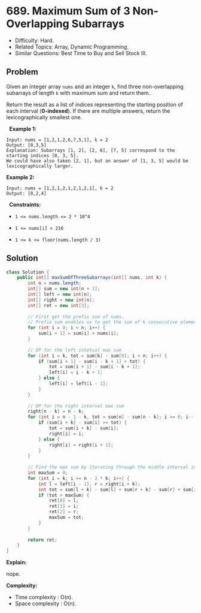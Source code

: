 # 689. Maximum Sum of 3 Non-Overlapping Subarrays

- Difficulty: Hard.
- Related Topics: Array, Dynamic Programming.
- Similar Questions: Best Time to Buy and Sell Stock III.

## Problem

Given an integer array ```nums``` and an integer ```k```, find three non-overlapping subarrays of length ```k``` with maximum sum and return them.

Return the result as a list of indices representing the starting position of each interval (**0-indexed**). If there are multiple answers, return the lexicographically smallest one.

 
**Example 1:**

```
Input: nums = [1,2,1,2,6,7,5,1], k = 2
Output: [0,3,5]
Explanation: Subarrays [1, 2], [2, 6], [7, 5] correspond to the starting indices [0, 3, 5].
We could have also taken [2, 1], but an answer of [1, 3, 5] would be lexicographically larger.
```

**Example 2:**

```
Input: nums = [1,2,1,2,1,2,1,2,1], k = 2
Output: [0,2,4]
```

 
**Constraints:**


	
- ```1 <= nums.length <= 2 * 10^4```
	
- ```1 <= nums[i] < 216```
	
- ```1 <= k <= floor(nums.length / 3)```



## Solution

```java
class Solution {
    public int[] maxSumOfThreeSubarrays(int[] nums, int k) {
        int n = nums.length;
        int[] sum = new int[n + 1];
        int[] left = new int[n];
        int[] right = new int[n];
        int[] ret = new int[3];
        
        // First get the prefix sum of nums.
        // Prefix sum enables us to get the sum of k consecutive element in O(1) time
        for (int i = 0; i < n; i++) {
            sum[i + 1] = sum[i] + nums[i];
        }
        
        // DP for the left intetval max sum
        for (int i = k, tot = sum[k] - sum[0]; i < n; i++) {
            if (sum[i + 1] - sum[i - k + 1] > tot) {
                tot = sum[i + 1] - sum[i - k + 1];
                left[i] = i - k + 1;
            } else {
                left[i] = left[i - 1];
            }
        }
        
        // DP for the right interval max sum
        right[n - k] = n - k;
        for (int i = n - 1 - k, tot = sum[n] - sum[n - k]; i >= 0; i--) {
            if (sum[i + k] - sum[i] >= tot) {
                tot = sum[i + k] - sum[i];
                right[i] = i;
            } else {
                right[i] = right[i + 1];
            }
        }
        
        // Find the max sum by iterating through the middle interval index based on above 2 cache.
        int maxSum = 0;
        for (int i = k; i <= n - 2 * k; i++) {
            int l = left[i - 1], r = right[i + k];
            int tot = sum[l + k] - sum[l] + sum[r + k] - sum[r] + sum[i + k] - sum[i];
            if (tot > maxSum) {
                ret[0] = l;
                ret[1] = i;
                ret[2] = r;
                maxSum = tot;
            }
        }
        
        return ret;
    }
}
```

**Explain:**

nope.

**Complexity:**

* Time complexity : O(n).
* Space complexity : O(n).
